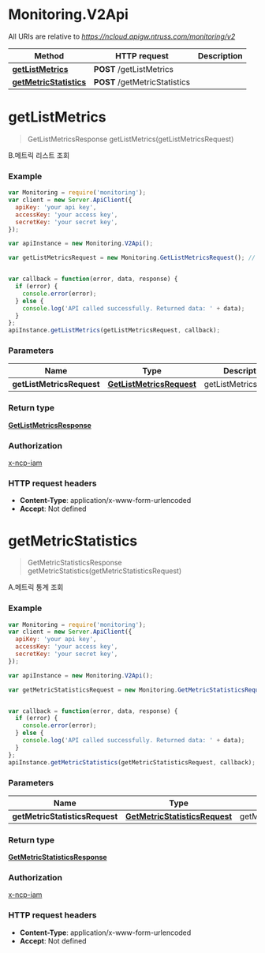 # Monitoring.V2Api

All URIs are relative to *https://ncloud.apigw.ntruss.com/monitoring/v2*

Method | HTTP request | Description
------------- | ------------- | -------------
[**getListMetrics**](V2Api.md#getListMetrics) | **POST** /getListMetrics | 
[**getMetricStatistics**](V2Api.md#getMetricStatistics) | **POST** /getMetricStatistics | 


<a name="getListMetrics"></a>
# **getListMetrics**
> GetListMetricsResponse getListMetrics(getListMetricsRequest)



B.메트릭 리스트 조회

### Example
```javascript
var Monitoring = require('monitoring');
var client = new Server.ApiClient({
  apiKey: 'your api key',
  accessKey: 'your access key',
  secretKey: 'your secret key',
});

var apiInstance = new Monitoring.V2Api();

var getListMetricsRequest = new Monitoring.GetListMetricsRequest(); // GetListMetricsRequest | getListMetricsRequest


var callback = function(error, data, response) {
  if (error) {
    console.error(error);
  } else {
    console.log('API called successfully. Returned data: ' + data);
  }
};
apiInstance.getListMetrics(getListMetricsRequest, callback);
```

### Parameters

Name | Type | Description  | Notes
------------- | ------------- | ------------- | -------------
 **getListMetricsRequest** | [**GetListMetricsRequest**](GetListMetricsRequest.md)| getListMetricsRequest | 

### Return type

[**GetListMetricsResponse**](GetListMetricsResponse.md)

### Authorization

[x-ncp-iam](../README.md#x-ncp-iam)

### HTTP request headers

 - **Content-Type**: application/x-www-form-urlencoded
 - **Accept**: Not defined

<a name="getMetricStatistics"></a>
# **getMetricStatistics**
> GetMetricStatisticsResponse getMetricStatistics(getMetricStatisticsRequest)



A.메트릭 통계 조회

### Example
```javascript
var Monitoring = require('monitoring');
var client = new Server.ApiClient({
  apiKey: 'your api key',
  accessKey: 'your access key',
  secretKey: 'your secret key',
});

var apiInstance = new Monitoring.V2Api();

var getMetricStatisticsRequest = new Monitoring.GetMetricStatisticsRequest(); // GetMetricStatisticsRequest | getMetricStatisticsRequest


var callback = function(error, data, response) {
  if (error) {
    console.error(error);
  } else {
    console.log('API called successfully. Returned data: ' + data);
  }
};
apiInstance.getMetricStatistics(getMetricStatisticsRequest, callback);
```

### Parameters

Name | Type | Description  | Notes
------------- | ------------- | ------------- | -------------
 **getMetricStatisticsRequest** | [**GetMetricStatisticsRequest**](GetMetricStatisticsRequest.md)| getMetricStatisticsRequest | 

### Return type

[**GetMetricStatisticsResponse**](GetMetricStatisticsResponse.md)

### Authorization

[x-ncp-iam](../README.md#x-ncp-iam)

### HTTP request headers

 - **Content-Type**: application/x-www-form-urlencoded
 - **Accept**: Not defined

